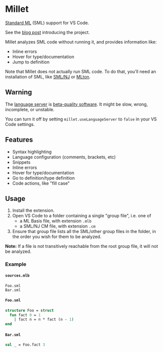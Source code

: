 # Millet

[Standard ML][sml] (SML) support for VS Code.

See the [blog post][blog] introducing the project.

Millet analyzes SML code without running it, and provides information like:

- Inline errors
- Hover for type/documentation
- Jump to definition

Note that Millet does not actually run SML code. To do that, you'll need an installation of SML, like [SML/NJ][smlnj] or [MLton][mlton].

## Warning

The [language server][lang-srv] is [beta-quality software][known-issues]. It might be slow, wrong, incomplete, or unstable.

You can turn it off by setting `millet.useLanguageServer` to `false` in your VS Code settings.

## Features

- Syntax highlighting
- Language configuration (comments, brackets, etc)
- Snippets
- Inline errors
- Hover for type/documentation
- Go to definition/type definition
- Code actions, like "fill case"

## Usage

1. Install the extension.
2. Open VS Code to a folder containing a single "group file", i.e. one of
   - a ML Basis file, with extension `.mlb`
   - a SML/NJ CM file, with extension `.cm`
3. Ensure that group file lists all the SML/other group files in the folder, in the order you wish for them to be analyzed.

**Note:** If a file is not transitively reachable from the root group file, it will not be analyzed.

### Example

#### `sources.mlb`

```mlb
Foo.sml
Bar.sml
```

#### `Foo.sml`

```sml
structure Foo = struct
  fun fact 0 = 1
    | fact n = n * fact (n - 1)
end
```

#### `Bar.sml`

```sml
val _ = Foo.fact 3
```

[blog]: https://azdavis.net/posts/millet/
[known-issues]: https://github.com/azdavis/millet/blob/main/docs/known-issues.md
[lang-srv]: https://microsoft.github.io/language-server-protocol/
[mlton]: http://mlton.org
[sml]: https://smlfamily.github.io
[smlnj]: https://www.smlnj.org
